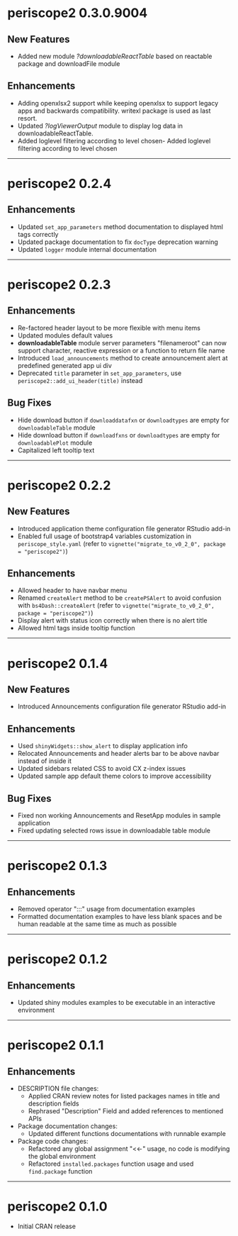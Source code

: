 # periscope2 0.3.0.9004

## New Features
- Added new module *?downloadableReactTable* based on reactable package and downloadFile module

## Enhancements
- Adding openxlsx2 support while keeping openxlsx to support legacy apps and backwards compatibility. writexl package is used as last resort.
- Updated *?logViewerOutput* module to display log data in downloadableReactTable.
- Added loglevel filtering according to level chosen- Added loglevel filtering according to level chosen

-----

# periscope2 0.2.4

## Enhancements

- Updated `set_app_parameters` method documentation to displayed html tags correctly
- Updated package documentation to fix `docType` deprecation warning
- Updated `logger` module internal documentation

-----

# periscope2 0.2.3

## Enhancements

- Re-factored header layout to be more flexible with menu items
- Updated modules default values
- **downloadableTable** module server parameters "filenameroot" can now support character,  reactive expression or a function to return file name
- Introduced `load_announcements` method to create announcement alert at predefined generated app ui div
- Deprecated `title` parameter in `set_app_parameters`, use `periscope2::add_ui_header(title)` instead

## Bug Fixes

- Hide download button if `downloaddatafxn` or `downloadtypes` are empty for `downloadableTable` module
- Hide download button if `downloadfxns` or `downloadtypes` are empty for `downloadablePlot` module
- Capitalized left tooltip text

-----

# periscope2 0.2.2

## New Features

- Introduced application theme configuration file generator RStudio add-in
- Enabled full usage of bootstrap4 variables customization in `periscope_style.yaml` (refer to `vignette("migrate_to_v0_2_0", package = "periscope2")`)

## Enhancements

- Allowed header to have navbar menu
- Renamed `createAlert` method to be `createPSAlert` to avoid confusion with `bs4Dash::createAlert` (refer to `vignette("migrate_to_v0_2_0", package = "periscope2")`)
- Display alert with status icon correctly when there is no alert title
- Allowed html tags inside tooltip function

-----

# periscope2 0.1.4

## New Features

- Introduced Announcements configuration file generator RStudio add-in

## Enhancements

- Used `shinyWidgets::show_alert` to display application info
- Relocated Announcements and header alerts bar to be above navbar instead of inside it
- Updated sidebars related CSS to avoid CX z-index issues
- Updated sample app default theme colors to improve accessibility

## Bug Fixes

- Fixed non working Announcements and ResetApp modules in sample application
- Fixed updating selected rows issue in downloadable table module

-----

# periscope2 0.1.3
## Enhancements
 
  - Removed operator ":::" usage from documentation examples
  - Formatted documentation examples to have less blank spaces and be human readable at the same time as much as possible

-----

# periscope2 0.1.2

## Enhancements

- Updated shiny modules examples to be executable in an interactive environment

-----

# periscope2 0.1.1

## Enhancements

- DESCRIPTION file changes:
  - Applied CRAN review notes for listed packages names in title and description fields
  - Rephrased "Description" Field and added references to mentioned APIs
- Package documentation changes:
  - Updated different functions documentations with runnable example
- Package code changes:
  - Refactored any global assignment "<<-" usage, no code is modifying the global environment
  - Refactored `installed.packages` function usage and used `find.package` function

-----

# periscope2 0.1.0

* Initial CRAN release

